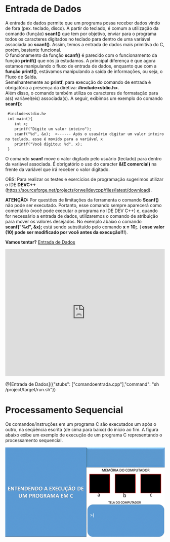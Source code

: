 # Entrada de Dados
A entrada de dados permite que um programa possa receber dados vindo de fora (pex. teclado, disco). A partir do teclado, é comum a utilização da comando (função) <strong>scanf()</strong> que tem por objetivo, enviar para o programa todos os caracteres digitados no teclado  para dentro de uma variável associada ao <strong>scanf()</strong>. Assim, temos a entrada de dados mais primitiva do C, porém, bastante funcional. <br />
O funcionamento da função <strong>scanf()</strong> é parecido com o funcionamento da função <strong>printf()</strong> que nós já estudamos. A principal diferença é que agora estamos manipulando o fluxo de entrada de dados, enquanto que com a <strong>função printf()</strong>, estávamos manipulando a saída de informações, ou seja, o Fluxo de Saída.<br />
Semelhantemente ao <strong>printf</strong>, para execução do comando de entrada é obrigatória a presença da diretiva: <strong>#include<stdio.h></strong>. <br />
Além disso, o comando também utiliza os caracteres de formatação para a(s) variável(eis) associada(s). A seguir, exibimos um exemplo do comando <strong>scanf()</strong>:

```
 #include<stdio.h> 
 int main(){
    int x;
    printf("Digite um valor inteiro");
    scanf("%d", &x);  <------ Após o ususário digitar um valor inteiro no teclado, esse é movido para a variável x
    printf("Você digitou: %d", x);
 }
``` 
O comando <strong>scanf</strong> move o valor digitado pelo usuário (teclado) para dentro da variável associada. É obrigatório o uso do caracter <strong>&(E comercial)</strong> na frente da variável que irá receber o valor digitado.

OBS: Para realizar os testes e exercícios de programação sugerimos utilizar o IDE <strong>DEVC++</strong> (https://sourceforge.net/projects/orwelldevcpp/files/latest/download).

<strong>ATENÇÃO:</strong> Por questões de limitações da ferramenta o comando <Strong> Scanf()</strong> não pode ser executado. Portanto, esse comando sempre aparecerá como comentário (você pode executar o programa no IDE DEV C++) e, quando for necessário a entrada de dados, utilizaremos o comando de atribuição para mover os valores desejados.
No exemplo abaixo o comando <strong>scanf("%d", &x);</strong> está sendo substituído pelo comando <strong>x = 10;</strong>. (<strong> esse valor (10) pode ser modificado por você antes da execução!!!</strong>).

<strong>Vamos tentar?</strong>
[Entrada de Dados](https://repl.it/@MarcoVaz/Entrada-de-Dados)

<iframe height="400px" width="100%" src="https://repl.it/@MarcoVaz/Entrada-de-Dados?lite=true" scrolling="no" frameborder="no" allowtransparency="true" allowfullscreen="true" sandbox="allow-forms allow-pointer-lock allow-popups allow-same-origin allow-scripts allow-modals"></iframe>


@[Entrada de Dados]({"stubs": ["comandoentrada.cpp"],"command": "sh /project/target/run.sh"})


# Processamento Sequencial
Os comandos/instruções em um programa C são executados um após o outro, na seqüência escrita (de cima para baixo) do início ao fim. A figura abaixo exibe um exemplo de execução de um programa C representando o processamento sequencial.

![programa](/markdowns/ExecucaoProgramac.gif)
